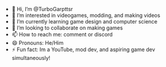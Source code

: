 - 👋 Hi, I’m @TurboGarpttsr
- 👀 I’m interested in videogames, modding, and making videos
- 🌱 I’m currently learning game design and computer science
- 💞️ I’m looking to collaborate on making games
- 📫 How to reach me: comment or discord
- 😄 Pronouns: He/Him
- ⚡ Fun fact: Im a YouTube, mod dev, and aspiring game dev simultaneously!

<!---
TurboGarpttsr/TurboGarpttsr is a ✨ special ✨ repository because its `README.md` (this file) appears on your GitHub profile.
You can click the Preview link to take a look at your changes.
--->
